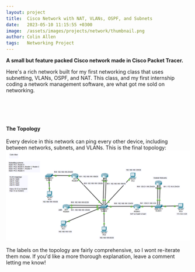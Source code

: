 ```yaml
---
layout: project
title:  Cisco Network with NAT, VLANs, OSPF, and Subnets
date:   2023-05-10 11:15:55 +0300
image:  /assets/images/projects/network/thumbnail.png
author: Colin Allen
tags:   Networking Project
---
```


**A small but feature packed Cisco network made in Cisco Packet Tracer.**

Here's a rich network built for my first networking class that uses subnetting, VLANs, OSPF, and NAT.  This class, and my first internship coding a network management software, are what got me sold on networking.<br><br><br><br><br>

<h4>The Topology</h4>
Every device in this network can ping every other device, including between networks, subnets, and VLANs.  This is the final topology:
<div style="text-align: center;">
  <img src="/assets/images/projects/network/topology.png" alt="Finished topology">
</div>

The labels on the topology are fairly comprehensive, so I wont re-iterate them now.  If you'd like a more thorough explanation, leave a comment letting me know!

